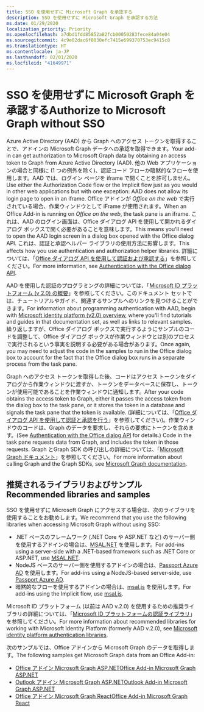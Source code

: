 ```yaml
---
title: SSO を使用せずに Microsoft Graph を承認する
description: SSO を使用せずに Microsoft Graph を承認する方法
ms.date: 01/29/2020
localization_priority: Priority
ms.openlocfilehash: a7dbd1fdd85852a82fcb00050283fece84a04e04
ms.sourcegitcommit: 4c9e02dac6f8030efc7415e699370753ec9415c8
ms.translationtype: HT
ms.contentlocale: ja-JP
ms.lasthandoff: 02/01/2020
ms.locfileid: "41649971"
---
```

# <a name="authorize-to-microsoft-graph-without-sso"></a><span data-ttu-id="65192-103">SSO を使用せずに Microsoft Graph を承認する</span><span class="sxs-lookup"><span data-stu-id="65192-103">Authorize to Microsoft Graph without SSO</span></span>

<span data-ttu-id="65192-104">Azure Active Directory (AAD) から Graph へのアクセス トークンを取得することで、アドインの Microsoft Graph データへの承認を取得できます。</span><span class="sxs-lookup"><span data-stu-id="65192-104">Your add-in can get authorization to Microsoft Graph data by obtaining an access token to Graph from Azure Active Directory (AAD).</span></span> <span data-ttu-id="65192-105">他の Web アプリケーションの場合と同様に (1 つの例外を除く)、認証コード フローか暗黙的なフローを使用します。AAD では、ログイン ページを iframe で開くことを許可しません。</span><span class="sxs-lookup"><span data-stu-id="65192-105">Use either the Authorization Code flow or the Implicit flow just as you would in other web applications but with one exception: AAD does not allow its login page to open in an iframe.</span></span> <span data-ttu-id="65192-106">Office アドインが *Office on the web* で実行されている場合、作業ウィンドウとして iFrame が使用されます。</span><span class="sxs-lookup"><span data-stu-id="65192-106">When an Office Add-in is running on *Office on the web*, the task pane is an iframe.</span></span> <span data-ttu-id="65192-107">これは、AAD のログイン画面は、Office ダイアログ API を使用して開かれるダイアログ ボックスで開く必要があることを意味します。</span><span class="sxs-lookup"><span data-stu-id="65192-107">This means you'll need to open the AAD login screen in a dialog box opened with the Office dialog API.</span></span> <span data-ttu-id="65192-108">これは、認証と承認ヘルパー ライブラリの使用方法に影響します。</span><span class="sxs-lookup"><span data-stu-id="65192-108">This affects how you use authentication and authorization helper libraries.</span></span> <span data-ttu-id="65192-109">詳細については、「[Office ダイアログ API を使用して認証および承認する](auth-with-office-dialog-api.md)」を参照してください。</span><span class="sxs-lookup"><span data-stu-id="65192-109">For more information, see [Authentication with the Office dialog API](auth-with-office-dialog-api.md).</span></span>

<span data-ttu-id="65192-110">AAD を使用した認証のプログラミングの詳細については、「[Microsoft ID プラットフォーム (v 2.0) の概要](/azure/active-directory/develop/v2-overview)」を参照してください。このドキュメント セットでは、チュートリアルやガイド、関連するサンプルへのリンクを見つけることができます。</span><span class="sxs-lookup"><span data-stu-id="65192-110">For information about programming authentication with AAD, begin with [Microsoft identity platform (v2.0) overview](/azure/active-directory/develop/v2-overview), where you'll find tutorials and guides in that documentation set, as well as links to relevant samples.</span></span> <span data-ttu-id="65192-111">繰り返しますが、Office ダイアログ ボックスで実行するようにサンプルのコードを調整して、Office ダイアログ ボックスが作業ウィンドウとは別のプロセスで実行されるという事実を説明する必要がある場合があります。</span><span class="sxs-lookup"><span data-stu-id="65192-111">Once again, you may need to adjust the code in the samples to run in the Office dialog box to account for the fact that the Office dialog box runs in a separate process from the task pane.</span></span>

<span data-ttu-id="65192-112">Graph へのアクセス トークンを取得した後、コードはアクセス トークンをダイアログから作業ウィンドウに渡すか、トークンをデータベースに保存し、トークンが使用可能であることを作業ウィンドウに通知します。</span><span class="sxs-lookup"><span data-stu-id="65192-112">After your code obtains the access token to Graph, either it passes the access token from the dialog box to the task pane, or it stores the token in a database and signals the task pane that the token is available.</span></span> <span data-ttu-id="65192-113">(詳細については、「[Office ダイアログ API を使用して認証と承認を行う](auth-with-office-dialog-api.md)」を参照してください)。作業ウィンドウのコードは、Graph のデータを要求し、それらの要求にトークンを含めます。</span><span class="sxs-lookup"><span data-stu-id="65192-113">(See [Authentication with the Office dialog API](auth-with-office-dialog-api.md) for details.) Code in the task pane requests data from Graph, and includes the token in those requests.</span></span> <span data-ttu-id="65192-114">Graph とGraph SDK の呼び出しの詳細については、「[Microsoft Graph ドキュメント](/graph/)」を参照してください。</span><span class="sxs-lookup"><span data-stu-id="65192-114">For more information about calling Graph and the Graph SDKs, see [Microsoft Graph documentation](/graph/).</span></span>

## <a name="recommended-libraries-and-samples"></a><span data-ttu-id="65192-115">推奨されるライブラリおよびサンプル</span><span class="sxs-lookup"><span data-stu-id="65192-115">Recommended libraries and samples</span></span>

<span data-ttu-id="65192-116">SSO を使用せずに Microsoft Graph にアクセスする場合は、次のライブラリを使用することをお勧めします。</span><span class="sxs-lookup"><span data-stu-id="65192-116">We recommend that you use the following libraries when accessing Microsoft Graph without using SSO:</span></span>

- <span data-ttu-id="65192-117">.NET ベースのフレームワーク (.NET Core や ASP.NET など) のサーバー側を使用するアドインの場合は、[MSAL.NET](https://github.com/AzureAD/microsoft-authentication-library-for-dotnet/wiki#conceptual-documentation) を使用します。</span><span class="sxs-lookup"><span data-stu-id="65192-117">For add-ins using a server-side with a .NET-based framework such as .NET Core or ASP.NET, use [MSAL.NET](https://github.com/AzureAD/microsoft-authentication-library-for-dotnet/wiki#conceptual-documentation).</span></span>
- <span data-ttu-id="65192-118">NodeJS ベースのサーバー側を使用するアドインの場合は、[Passport Azure AD](https://github.com/AzureAD/passport-azure-ad) を使用します。</span><span class="sxs-lookup"><span data-stu-id="65192-118">For add-ins using a NodeJS-based server-side, use [Passport Azure AD](https://github.com/AzureAD/passport-azure-ad).</span></span>
- <span data-ttu-id="65192-119">暗黙的なフローを使用するアドインの場合は、[msal.js](https://github.com/AzureAD/microsoft-authentication-library-for-js/wiki) を使用します。</span><span class="sxs-lookup"><span data-stu-id="65192-119">For add-ins using the Implicit flow, use [msal.js](https://github.com/AzureAD/microsoft-authentication-library-for-js/wiki).</span></span>

<span data-ttu-id="65192-120">Microsoft ID プラットフォーム (以前は AAD v.2.0) を使用するための推奨ライブラリの詳細については、「[Microsoft ID プラットフォームの認証ライブラリ](/azure/active-directory/develop/reference-v2-libraries)」を参照してください。</span><span class="sxs-lookup"><span data-stu-id="65192-120">For more information about recommended libraries for working with Microsoft Identity Platform (formerly AAD v.2.0), see [Microsoft identity platform authentication libraries](/azure/active-directory/develop/reference-v2-libraries).</span></span>

<span data-ttu-id="65192-121">次のサンプルでは、Office アドインから Microsoft Graph のデータを取得します。</span><span class="sxs-lookup"><span data-stu-id="65192-121">The following samples get Microsoft Graph data from an Office Add-in:</span></span>

- [<span data-ttu-id="65192-122">Office アドイン Microsoft Graph ASP.NET</span><span class="sxs-lookup"><span data-stu-id="65192-122">Office Add-in Microsoft Graph ASP.NET</span></span>](https://github.com/OfficeDev/PnP-OfficeAddins/tree/master/Samples/auth/Office-Add-in-Microsoft-Graph-ASPNET)
- [<span data-ttu-id="65192-123">Outlook アドイン Microsoft Graph ASP.NET</span><span class="sxs-lookup"><span data-stu-id="65192-123">Outlook Add-in Microsoft Graph ASP.NET</span></span>](https://github.com/OfficeDev/PnP-OfficeAddins/tree/master/Samples/auth/Outlook-Add-in-Microsoft-Graph-ASPNET)
- [<span data-ttu-id="65192-124">Office アドイン Microsoft Graph React</span><span class="sxs-lookup"><span data-stu-id="65192-124">Office Add-in Microsoft Graph React</span></span>](https://github.com/OfficeDev/PnP-OfficeAddins/tree/master/Samples/auth/Office-Add-in-Microsoft-Graph-React)
